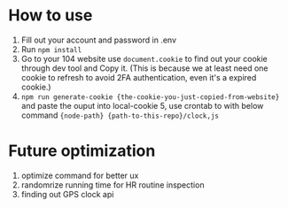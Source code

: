 # How to use
1. Fill out your account and password in .env
2. Run `npm install`
3. Go to your 104 website use `document.cookie` to find out your cookie through dev tool and Copy it. (This is because we at least need one cookie to refresh to avoid 2FA authentication, even it's a expired cookie.)
4. `npm run generate-cookie {the-cookie-you-just-copied-from-website}` and paste the ouput into local-cookie
5, use crontab to with below command `{node-path} {path-to-this-repo}/clock,js`

# Future optimization
1. optimize command for better ux
2. randomrize running time for HR routine inspection
3. finding out GPS clock api